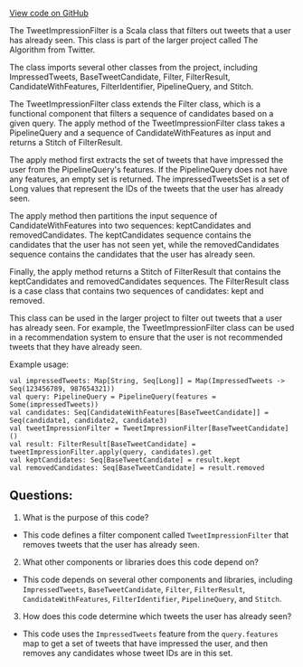 [View code on GitHub](https://github.com/misbahsy/the-algorithm/product-mixer/component-library/src/main/scala/com/twitter/product_mixer/component_library/filter/tweet_impression/TweetImpressionFilter.scala)

The TweetImpressionFilter is a Scala class that filters out tweets that a user has already seen. This class is part of the larger project called The Algorithm from Twitter. 

The class imports several other classes from the project, including ImpressedTweets, BaseTweetCandidate, Filter, FilterResult, CandidateWithFeatures, FilterIdentifier, PipelineQuery, and Stitch. 

The TweetImpressionFilter class extends the Filter class, which is a functional component that filters a sequence of candidates based on a given query. The apply method of the TweetImpressionFilter class takes a PipelineQuery and a sequence of CandidateWithFeatures as input and returns a Stitch of FilterResult. 

The apply method first extracts the set of tweets that have impressed the user from the PipelineQuery's features. If the PipelineQuery does not have any features, an empty set is returned. The impressedTweetsSet is a set of Long values that represent the IDs of the tweets that the user has already seen. 

The apply method then partitions the input sequence of CandidateWithFeatures into two sequences: keptCandidates and removedCandidates. The keptCandidates sequence contains the candidates that the user has not seen yet, while the removedCandidates sequence contains the candidates that the user has already seen. 

Finally, the apply method returns a Stitch of FilterResult that contains the keptCandidates and removedCandidates sequences. The FilterResult class is a case class that contains two sequences of candidates: kept and removed. 

This class can be used in the larger project to filter out tweets that a user has already seen. For example, the TweetImpressionFilter class can be used in a recommendation system to ensure that the user is not recommended tweets that they have already seen. 

Example usage:

```
val impressedTweets: Map[String, Seq[Long]] = Map(ImpressedTweets -> Seq(123456789, 987654321))
val query: PipelineQuery = PipelineQuery(features = Some(impressedTweets))
val candidates: Seq[CandidateWithFeatures[BaseTweetCandidate]] = Seq(candidate1, candidate2, candidate3)
val tweetImpressionFilter = TweetImpressionFilter[BaseTweetCandidate]()
val result: FilterResult[BaseTweetCandidate] = tweetImpressionFilter.apply(query, candidates).get
val keptCandidates: Seq[BaseTweetCandidate] = result.kept
val removedCandidates: Seq[BaseTweetCandidate] = result.removed
```
## Questions: 
 1. What is the purpose of this code?
- This code defines a filter component called `TweetImpressionFilter` that removes tweets that the user has already seen.

2. What other components or libraries does this code depend on?
- This code depends on several other components and libraries, including `ImpressedTweets`, `BaseTweetCandidate`, `Filter`, `FilterResult`, `CandidateWithFeatures`, `FilterIdentifier`, `PipelineQuery`, and `Stitch`.

3. How does this code determine which tweets the user has already seen?
- This code uses the `ImpressedTweets` feature from the `query.features` map to get a set of tweets that have impressed the user, and then removes any candidates whose tweet IDs are in this set.